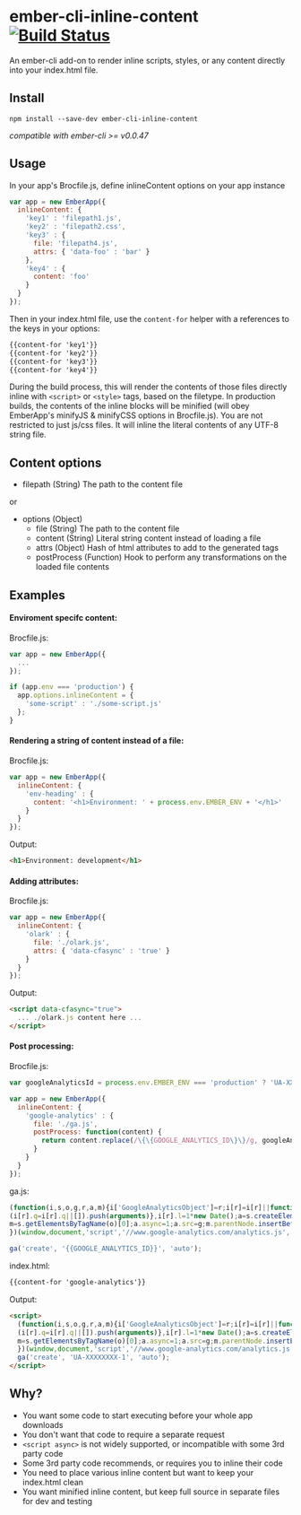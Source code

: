 # ember-cli-inline-content [![Build Status](https://travis-ci.org/gdub22/ember-cli-inline-content.svg?branch=master)](https://travis-ci.org/gdub22/ember-cli-inline-content)

An ember-cli add-on to render inline scripts, styles, or any content directly into your index.html file.

## Install
```
npm install --save-dev ember-cli-inline-content
```
*compatible with ember-cli >= v0.0.47*

## Usage

In your app's Brocfile.js, define inlineContent options on your app instance

```js
var app = new EmberApp({
  inlineContent: {
    'key1' : 'filepath1.js',
    'key2' : 'filepath2.css',
    'key3' : {
      file: 'filepath4.js',
      attrs: { 'data-foo' : 'bar' }
    },
    'key4' : {
      content: 'foo'
    }
  }
});
```

Then in your index.html file, use the `content-for` helper with a references to the keys in your options:

```html
{{content-for 'key1'}}
{{content-for 'key2'}}
{{content-for 'key3'}}
{{content-for 'key4'}}
```

During the build process, this will render the contents of those files directly inline with `<script>` or `<style>` tags, based on the filetype. In production builds, the contents of the inline blocks will be minified (will obey EmberApp's minifyJS & minifyCSS options in Brocfile.js). You are not restricted to just js/css files.  It will inline the literal contents of any UTF-8 string file.

## Content options
- filepath (String) The path to the content file

or  

- options (Object)
    - file (String) The path to the content file
    - content (String) Literal string content instead of loading a file
    - attrs (Object) Hash of html attributes to add to the generated tags
    - postProcess (Function) Hook to perform any transformations on the loaded file contents

## Examples

#### Enviroment specifc content:
Brocfile.js:
```js
var app = new EmberApp({
  ...
});

if (app.env === 'production') {
  app.options.inlineContent = {
    'some-script' : './some-script.js'
  };
}
```

#### Rendering a string of content instead of a file:
Brocfile.js:
```js
var app = new EmberApp({
  inlineContent: {
    'env-heading' : { 
      content: '<h1>Environment: ' + process.env.EMBER_ENV + '</h1>'
    }
  }
});
```

Output:
```html
<h1>Environment: development</h1>
```

#### Adding attributes:
Brocfile.js:
```js
var app = new EmberApp({
  inlineContent: {
    'olark' : { 
      file: './olark.js',
      attrs: { 'data-cfasync' : 'true' }
    }
  }
});
```

Output:
```html
<script data-cfasync="true">
  ... ./olark.js content here ...
</script>
```

#### Post processing:
Brocfile.js:
```js
var googleAnalyticsId = process.env.EMBER_ENV === 'production' ? 'UA-XXXXXXXX-1' : 'UA-XXXXXXXX-2';

var app = new EmberApp({
  inlineContent: {
    'google-analytics' : {
      file: './ga.js',
      postProcess: function(content) {
        return content.replace(/\{\{GOOGLE_ANALYTICS_ID\}\}/g, googleAnalyticsId);
      }
    }
  }
});
```

ga.js:
```js
(function(i,s,o,g,r,a,m){i['GoogleAnalyticsObject']=r;i[r]=i[r]||function(){
(i[r].q=i[r].q||[]).push(arguments)},i[r].l=1*new Date();a=s.createElement(o),
m=s.getElementsByTagName(o)[0];a.async=1;a.src=g;m.parentNode.insertBefore(a,m)
})(window,document,'script','//www.google-analytics.com/analytics.js','ga');

ga('create', '{{GOOGLE_ANALYTICS_ID}}', 'auto');
```

index.html:
```html
{{content-for 'google-analytics'}}
```

Output:
```html
<script>
  (function(i,s,o,g,r,a,m){i['GoogleAnalyticsObject']=r;i[r]=i[r]||function(){
  (i[r].q=i[r].q||[]).push(arguments)},i[r].l=1*new Date();a=s.createElement(o),
  m=s.getElementsByTagName(o)[0];a.async=1;a.src=g;m.parentNode.insertBefore(a,m)
  })(window,document,'script','//www.google-analytics.com/analytics.js','ga');
  ga('create', 'UA-XXXXXXXX-1', 'auto');
</script>
```


## Why?
- You want some code to start executing before your whole app downloads
- You don't want that code to require a separate request
- `<script async>` is not widely supported, or incompatible with some 3rd party code
- Some 3rd party code recommends, or requires you to inline their code
- You need to place various inline content but want to keep your index.html clean
- You want minified inline content, but keep full source in separate files for dev and testing

